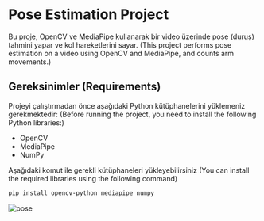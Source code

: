 # Pose Estimation Project

Bu proje, OpenCV ve MediaPipe kullanarak bir video üzerinde pose (duruş) tahmini yapar ve kol hareketlerini sayar. (This project performs pose estimation on a video using OpenCV and MediaPipe, and counts arm movements.)

## Gereksinimler (Requirements)

Projeyi çalıştırmadan önce aşağıdaki Python kütüphanelerini yüklemeniz gerekmektedir: (Before running the project, you need to install the following Python libraries:)

- OpenCV
- MediaPipe
- NumPy

Aşağıdaki komut ile gerekli kütüphaneleri yükleyebilirsiniz (You can install the required libraries using the following command)

```bash
pip install opencv-python mediapipe numpy
```

![pose](https://github.com/enescanerkan/Pose_Estimation/assets/154825118/b7efc76f-1d06-4bb2-8f4d-1660baf2eec9)




